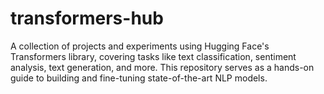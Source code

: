 # transformers-hub
A collection of projects and experiments using Hugging Face's Transformers library, covering tasks like text classification, sentiment analysis, text generation, and more. This repository serves as a hands-on guide to building and fine-tuning state-of-the-art NLP models.
